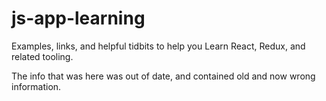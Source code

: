 # js-app-learning
Examples, links, and helpful tidbits to help you Learn React, Redux, and related tooling.

The info that was here was out of date, and contained old and now wrong information.
